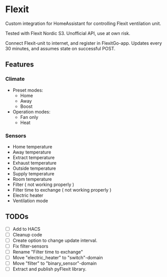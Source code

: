 # Flexit

Custom integration for HomeAssistant for controlling Flexit ventilation unit.

Tested with Flexit Nordic S3.
Unofficial API, use at own risk.

Connect Flexit-unit to internet, and register in FlexitGo-app.
Updates every 30 minutes, and assumes state on successful POST.

## Features
### Climate
- Preset modes:     
  - Home
  - Away
  - Boost
- Operation modes:  
  - Fan only
  - Heat

### Sensors
- Home temperature
- Away temperature
- Extract temperature
- Exhaust temperature
- Outside temperature
- Supply temperature
- Room temperature
- Filter ( not working properly )
- Filter time to exchange ( not working properly )
- Electric heater
- Ventilation mode

## TODOs
- [ ] Add to HACS
- [ ] Cleanup code
- [ ] Create option to change update interval.
- [ ] Fix filter-sensors
- [ ] Rename "Filter time to exchange"
- [ ] Move "electric_heater" to "switch"-domain
- [ ] Move "filter" to "binary_sensor"-domain
- [ ] Extract and publish pyFlexit library.
